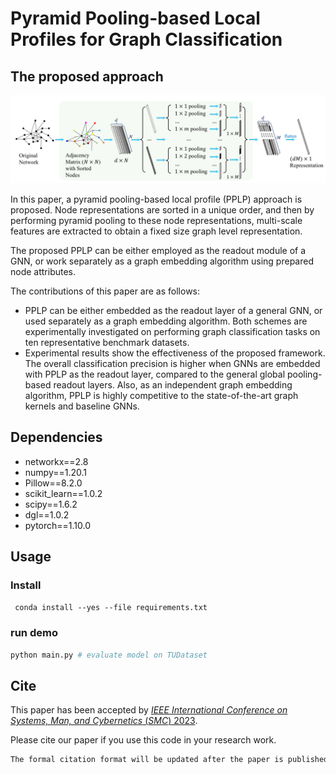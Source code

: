 # Pyramid Pooling-based Local Profiles for Graph Classification

## The proposed approach

<img src="README/image-20230801203808547.png" alt="image-20230801203808547" style="zoom:80%;" />

In this paper, a pyramid pooling-based local profile (PPLP) approach is proposed. Node representations are sorted in a unique order, and then by performing pyramid pooling to these node representations, multi-scale features are extracted to obtain a fixed size graph level representation.

The proposed PPLP can be either employed as the readout module of a GNN, or work separately as a graph embedding algorithm using prepared node attributes.

The contributions of this paper are as follows: 

- PPLP  can be either embedded as the readout layer of a general GNN, or used separately as a graph embedding algorithm. Both schemes are experimentally investigated on performing graph classification tasks on ten representative benchmark datasets.
- Experimental results show the effectiveness of the proposed framework. The overall classification precision is higher when GNNs are embedded with PPLP as the readout layer, compared to the general global pooling-based readout layers. Also, as an independent graph embedding algorithm, PPLP is highly competitive to the state-of-the-art graph kernels and baseline GNNs.

## Dependencies
- networkx==2.8
- numpy==1.20.1
- Pillow==8.2.0
- scikit_learn==1.0.2
- scipy==1.6.2
- dgl==1.0.2
- pytorch==1.10.0

## Usage

### Install

` conda install --yes --file requirements.txt`

### run demo

```python
python main.py # evaluate model on TUDataset
```

## Cite

This paper has been accepted by [*IEEE International Conference on Systems, Man, and Cybernetics* (*SMC*) 2023](https://ieeesmc2023.org/).

Please cite our paper if you use this code in your research work.

```tex
The formal citation format will be updated after the paper is published.
```